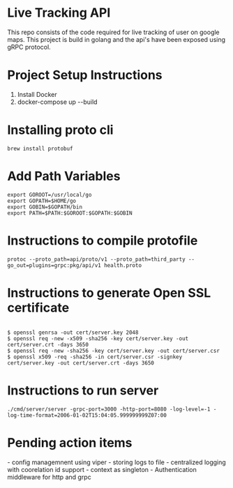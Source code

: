 <h1>Live Tracking API</h1>
<p>
This repo consists of the code required for live tracking of user on google maps. This project is build in golang and the api's have been exposed using gRPC protocol.
</p>

<h1>Project Setup Instructions</h1>
<ol>
    <li>Install Docker</li>
    <li>docker-compose up --build</li>
</ol>

<h1>Installing proto cli</h1>
<code>brew install protobuf</code>

<h1>Add Path Variables</h1>
<code>export GOROOT=/usr/local/go
export GOPATH=$HOME/go
export GOBIN=$GOPATH/bin
export PATH=$PATH:$GOROOT:$GOPATH:$GOBIN
</code>

<h1>Instructions to compile protofile</h1>
<code>protoc --proto_path=api/proto/v1 --proto_path=third_party --go_out=plugins=grpc:pkg/api/v1 health.proto</code>

<h1>Instructions to generate Open SSL certificate</h1>
<code>
$ openssl genrsa -out cert/server.key 2048
$ openssl req -new -x509 -sha256 -key cert/server.key -out cert/server.crt -days 3650
$ openssl req -new -sha256 -key cert/server.key -out cert/server.csr
$ openssl x509 -req -sha256 -in cert/server.csr -signkey cert/server.key -out cert/server.crt -days 3650
</code>

<h1>Instructions to run server</h1>
<code>./cmd/server/server -grpc-port=3000 -http-port=8080 -log-level=-1 -log-time-format=2006-01-02T15:04:05.999999999Z07:00</code>

<h1>Pending action items</h1>
- config managemnent using viper
- storing logs to file
- centralized logging with coorelation id support
- context as singleton
- Authentication middleware for http and grpc